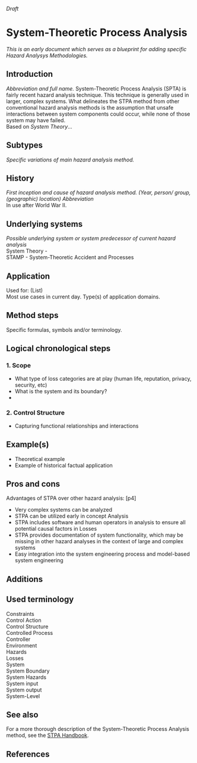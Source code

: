 _Draft_

# System-Theoretic Process Analysis
_This is an early document which serves as a blueprint for adding specific Hazard Analysys Methodologies._


## Introduction 
_Abbreviation and full name._
System-Theoretic Process Analysis (SPTA) is fairly recent hazard analysis technique. This technique is generally used in larger, complex systems. What delineates the STPA method from other conventional hazard analysis methods is the assumption that unsafe interactions between system components could occur, while none of those system may have failed. \
Based on _System Theory_...

## Subtypes
_Specific variations of main hazard analysis method._


## History
_First inception and cause of hazard analysis method. (Year, person/ group, (geographic) location) Abbreviation_ \
In use after World War II.

## Underlying systems
_Possible underlying system or system predecessor of current hazard analysis_ \
System Theory - \
STAMP - System-Theoretic Accident and Processes


## Application
Used for: (List)\
Most use cases in current day. Type(s) of application domains.

## Method steps
Specific formulas, symbols and/or terminology.


## Logical chronological steps
### 1. Scope
* What type of loss categories are at play (human life, reputation, privacy, security, etc)
* What is the system and its boundary?
* 

### 2. Control Structure
* Capturing functional relationships and interactions




## Example(s)
* Theoretical example
* Example of historical factual application


## Pros and cons
Advantages of STPA over other hazard analysis: [p4]
* Very complex systems can be analyzed
* STPA can be utilized early in concept Analysis
* STPA includes software and human operators in analysis to ensure all potential causal factors in Losses
* STPA provides documentation of system functionality, which may be missing in other hazard analyses in the context of large and complex systems
* Easy integration into the system engineering process and model-based system engineering


## Additions



## Used terminology

Constraints\
Control Action\
Control Structure\
Controlled Process\
Controller\
Environment\
Hazards\
Losses\
System\
System Boundary\
System Hazards\
System input\
System output\
System-Level


## See also
For a more thorough description of the System-Theoretic Process Analysis method, see the [STPA Handbook](http://psas.scripts.mit.edu/home/get_file.php?name=STPA_handbook.pdf).

## References




